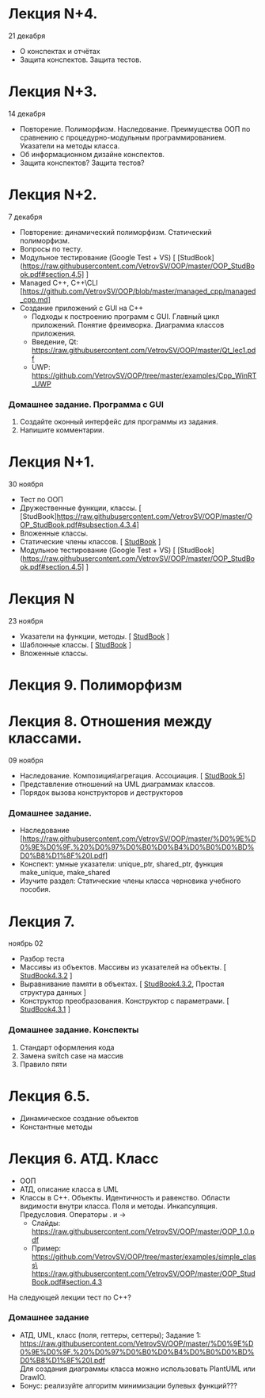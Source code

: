 # Лекция N+4.
21 декабря
- О конспектах и отчётах
- Защита конспектов. Защита тестов.
  
# Лекция N+3.
14 декабря
- Повторение. Полиморфизм. Наследование. Преимущества ООП по сравнению с процедурно-модульным программированием. Указатели на методы класса.
- Об информационном дизайне конспектов.
- Защита конспектов? Защита тестов?

# Лекция N+2.
7 декабря
- Повторение: динамический полиморфизм. Статический полиморфизм.
- Вопросы по тесту.
- Модульное тестирование (Google Test + VS) [ [StudBook](https://raw.githubusercontent.com/VetrovSV/OOP/master/OOP_StudBook.pdf#section.4.5] ]
- Managed C++, C++\CLI [https://github.com/VetrovSV/OOP/blob/master/managed_cpp/managed_cpp.md]
- Создание приложений с GUI на C++
  - Подходы к построению программ с GUI. Главный цикл приложений. Понятие фреимворка. Диаграмма классов приложения.
  - Введение, Qt: https://raw.githubusercontent.com/VetrovSV/OOP/master/Qt_lec1.pdf
  - UWP: https://github.com/VetrovSV/OOP/tree/master/examples/Cpp_WinRT_UWP
 

### Домашнее задание. Программа с GUI
1. Создайте оконный интерфейс для программы из задания.
2. Напишите комментарии.


# Лекция N+1.
30 ноября
- Тест по ООП
- Дружественные функции, классы. [ [StudBook]https://raw.githubusercontent.com/VetrovSV/OOP/master/OOP_StudBook.pdf#subsection.4.3.4]
- Вложенные классы.
- Статические члены классов. [ [StudBook](https://raw.githubusercontent.com/VetrovSV/OOP/master/OOP_StudBook.pdf#subsection.4.3.3) ]
- Модульное тестирование (Google Test + VS) [ [StudBook](https://raw.githubusercontent.com/VetrovSV/OOP/master/OOP_StudBook.pdf#section.4.5] ]

# Лекция N
23 ноября
- Указатели на функции, методы. [ [StudBook](https://raw.githubusercontent.com/VetrovSV/OOP/master/OOP_StudBook.pdf#subsection.2.2.3) ]
- Шаблонные классы. [ [StudBook](https://raw.githubusercontent.com/VetrovSV/OOP/master/OOP_StudBook.pdf#section.4.4) ]
- Вложенные классы.


# Лекция 9. Полиморфизм

  

# Лекция 8. Отношения между классами.
09 ноября
- Наследование. Композиция\агрегация. Ассоциация. [ [StudBook 5](https://raw.githubusercontent.com/VetrovSV/OOP/master/OOP_StudBook.pdf#chapter.5)]
- Представление отношений на UML диаграммах классов.
- Порядок вызова конструкторов и деструкторов

### Домашнее задание. 
- Наследование [https://raw.githubusercontent.com/VetrovSV/OOP/master/%D0%9E%D0%9E%D0%9F.%20%D0%97%D0%B0%D0%B4%D0%B0%D0%BD%D0%B8%D1%8F%20I.pdf]
- Конспект: умные указатели: unique_ptr, shared_ptr, функция make_unique, make_shared
- Изучите раздел: Статические члены класса черновика учебного пособия.

# Лекция 7. 
ноябрь 02
- Разбор теста
- Массивы из объектов. Массивы из указателей на объекты. [ [StudBook4.3.2](https://raw.githubusercontent.com/VetrovSV/OOP/master/OOP_StudBook.pdf#subsection.4.3.2) ]
- Выравнивание памяти в объектах. [ [StudBook4.3.2](https://raw.githubusercontent.com/VetrovSV/OOP/master/OOP_StudBook.pdf#subsection.4.3.2), Простая структура данных ]
- Конструктор преобразования. Конструктор с параметрами. [ [StudBook4.3.1](https://raw.githubusercontent.com/VetrovSV/OOP/master/OOP_StudBook.pdf#subsection.4.3.1) ]


### Домашнее задание. Конспекты
1. Стандарт оформления кода
2. Замена switch case на массив
3. Правило пяти


# Лекция 6.5. 
- Динамическое создание объектов
- Константные методы
 

# Лекция 6. АТД. Класс
- ООП
- АТД, описание класса в UML
- Классы в С++. Объекты. Идентичность и равенство. Области видимости внутри класса. Поля и методы. Инкапсуляция. Предусловия. Операторы . и ->
  - Слайды: https://raw.githubusercontent.com/VetrovSV/OOP/master/OOP_1.0.pdf
  - Пример: https://github.com/VetrovSV/OOP/tree/master/examples/simple_class\
            https://raw.githubusercontent.com/VetrovSV/OOP/master/OOP_StudBook.pdf#section.4.3

На следующей лекции тест по С++?


### Домашнее задание
- АТД, UML, класс (поля, геттеры, сеттеры);
  Задание 1: https://raw.githubusercontent.com/VetrovSV/OOP/master/%D0%9E%D0%9E%D0%9F.%20%D0%97%D0%B0%D0%B4%D0%B0%D0%BD%D0%B8%D1%8F%20I.pdf \
  Для создания диаграммы класса можно использовать PlantUML или DrawIO.
- Бонус: реализуйте алгоритм минимизации булевых функций???
